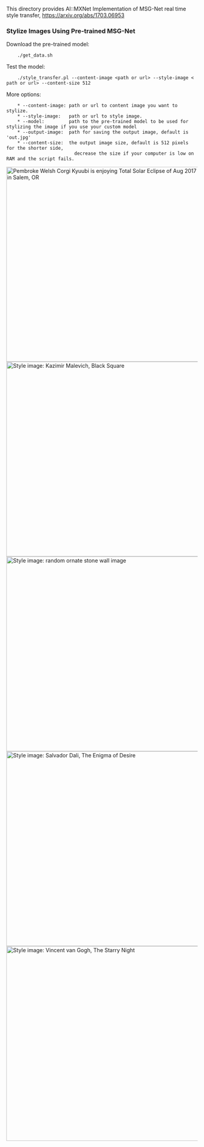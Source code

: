 <!--- Licensed to the Apache Software Foundation (ASF) under one -->
<!--- or more contributor license agreements.  See the NOTICE file -->
<!--- distributed with this work for additional information -->
<!--- regarding copyright ownership.  The ASF licenses this file -->
<!--- to you under the Apache License, Version 2.0 (the -->
<!--- "License"); you may not use this file except in compliance -->
<!--- with the License.  You may obtain a copy of the License at -->

<!---   http://www.apache.org/licenses/LICENSE-2.0 -->

<!--- Unless required by applicable law or agreed to in writing, -->
<!--- software distributed under the License is distributed on an -->
<!--- "AS IS" BASIS, WITHOUT WARRANTIES OR CONDITIONS OF ANY -->
<!--- KIND, either express or implied.  See the License for the -->
<!--- specific language governing permissions and limitations -->
<!--- under the License. -->

This directory provides AI::MXNet Implementation of MSG-Net real time style transfer, https://arxiv.org/abs/1703.06953

### Stylize Images Using Pre-trained MSG-Net
Download the pre-trained model:

        ./get_data.sh

Test the model:

        ./style_transfer.pl --content-image <path or url> --style-image < path or url> --content-size 512

More options:

        * --content-image: path or url to content image you want to stylize.
        * --style-image:   path or url to style image.
        * --model:         path to the pre-trained model to be used for stylizing the image if you use your custom model
        * --output-image:  path for saving the output image, default is 'out.jpg'
        * --content-size:  the output image size, default is 512 pixels for the shorter side,
                             decrease the size if your computer is low on RAM and the script fails.

<img title="Pembroke Welsh Corgi Kyuubi is enjoying Total Solar Eclipse of Aug 2017 in Salem, OR"
    alt="Pembroke Welsh Corgi Kyuubi is enjoying Total Solar Eclipse of Aug 2017 in Salem, OR"
    src ="http://apache-mxnet.s3-accelerate.dualstack.amazonaws.com/gluon/dataset/kyuubi.jpg" width="512px" />
<img title="Style image: Kazimir Malevich, Black Square"
    alt="Style image: Kazimir Malevich, Black Square"
    src ="http://apache-mxnet.s3-accelerate.dualstack.amazonaws.com/gluon/dataset/kyuubi_blacksquare.jpg" width="512px" />
<img title="Style image: random ornate stone wall image"
    alt="Style image: random ornate stone wall image"
    src ="http://apache-mxnet.s3-accelerate.dualstack.amazonaws.com/gluon/dataset/kyuubi_mural.jpg" width="512px" />
<img title="Style image: Salvador Dali, The Enigma of Desire"
    alt="Style image: Salvador Dali, The Enigma of Desire"
    src ="http://apache-mxnet.s3-accelerate.dualstack.amazonaws.com/gluon/dataset/kyuubi_dali.jpg" width="512px" />
<img title="Style image: Vincent van Gogh, The Starry Night"
    alt="Style image: Vincent van Gogh, The Starry Night"
    src ="http://apache-mxnet.s3-accelerate.dualstack.amazonaws.com/gluon/dataset/kyuubi_starry.jpg" width="512px" />
